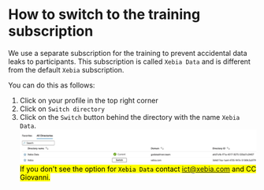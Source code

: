 # How to switch to the training subscription
We use a separate subscription for the training to prevent accidental data leaks to participants.
This subscription is called `Xebia Data` and is different from the default `Xebia` subscription.

You can do this as follows:
1. Click on your profile in the top right corner
2. Click on `Switch directory`
3. Click on the `Switch` button behind the directory with the name `Xebia Data`.
![./assets/subscription-azure-directory.png](./assets/subscription-azure-directory.png)
<mark>If you don't see the option for `Xebia Data` contact ict@xebia.com and CC Giovanni.</mark>
